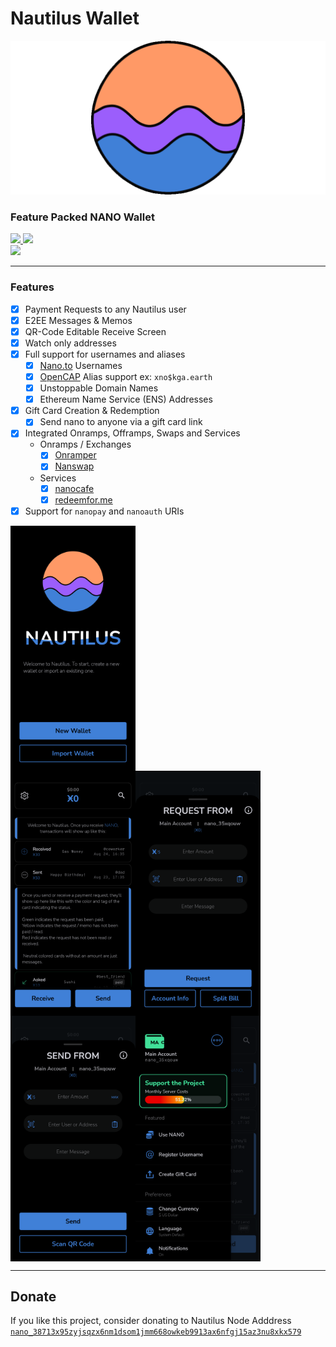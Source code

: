# Nautilus Wallet

![Cover](/assets/banner.png)

### Feature Packed NANO Wallet

<a href="https://perish.co/promo">
   <img src="https://imagedelivery.net/uA65-M4gr037oB0C4RNdvw/c6fef9c3-dc48-4973-8303-c4d35e655d00/public" width="200">
   <img src="https://imagedelivery.net/uA65-M4gr037oB0C4RNdvw/6c37de35-3ef8-4dd1-ba97-62d5b57fea00/public" width="200">
   <br/>
   <img src="https://imagedelivery.net/uA65-M4gr037oB0C4RNdvw/9c7fac39-90e5-47e7-48f5-ef6b40e81900/public" width="200">
</a>

___

### Features
- [x] Payment Requests to any Nautilus user
- [x] E2EE Messages & Memos
- [x] QR-Code Editable Receive Screen
- [x] Watch only addresses
- [x] Full support for usernames and aliases
   - [x] [Nano.to](https://nano.to) Usernames
   - [x] [OpenCAP](https://github.com/opencap/protocol) Alias support ex: `xno$kga.earth`
   - [x] Unstoppable Domain Names
   - [x] Ethereum Name Service (ENS) Addresses
- [x] Gift Card Creation & Redemption
   - [x] Send nano to anyone via a gift card link
- [x] Integrated Onramps, Offramps, Swaps and Services
   - Onramps / Exchanges
      - [x] [Onramper](https://onramper.com)
      - [x] [Nanswap](https://nanswap.com)
   - Services
      - [x] [nanocafe](https://nanocafe.cc)
      - [x] [redeemfor.me](https://redeemfor.me)
- [x] Support for `nanopay` and `nanoauth` URIs

<div style="display: flex; flex-direction: row">
   <img src="/screenshots/android/1080-2116/welcome_intro_screen.png" width="200">
</div>
<div style="display: flex; flex-direction: row">
   <img src="/screenshots/android/1080-2116/home_demo_cards_screen.png" width="200">
   <img src="/screenshots/android/1080-2116/receive_screen.png" width="200">
</div>
<div style="display: flex; flex-direction: row">
   <img src="/screenshots/android/1080-2116/send_screen.png" width="200">
   <img src="/screenshots/android/1080-2116/settings_drawer_screen.png" width="200">
</div>

___

## Donate

If you like this project, consider donating to Nautilus Node Adddress
[`nano_38713x95zyjsqzx6nm1dsom1jmm668owkeb9913ax6nfgj15az3nu8xkx579`](https://nano.to/nautilus)